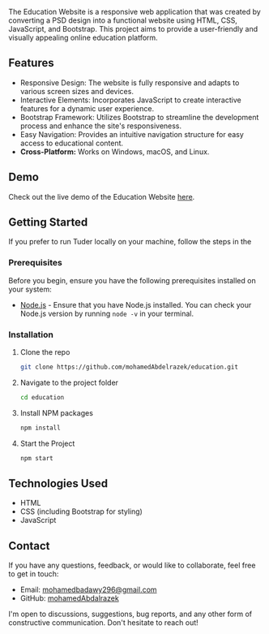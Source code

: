 The Education Website is a responsive web application that was created by converting a PSD design into a functional website using HTML, CSS, JavaScript, and Bootstrap. This project aims to provide a user-friendly and visually appealing online education platform.


## Features

- Responsive Design: The website is fully responsive and adapts to various screen sizes and devices.
- Interactive Elements: Incorporates JavaScript to create interactive features for a dynamic user experience.
- Bootstrap Framework: Utilizes Bootstrap to streamline the development process and enhance the site's responsiveness.
- Easy Navigation: Provides an intuitive navigation structure for easy access to educational content. 
- **Cross-Platform:** Works on Windows, macOS, and Linux.

## Demo

Check out the live demo of the Education Website [here](https://mohamedabdalrazek.github.io/Education/).


## Getting Started

If you prefer to run Tuder locally on your machine, follow the steps in the

### Prerequisites

Before you begin, ensure you have the following prerequisites installed on your system:

- [Node.js](https://nodejs.org/) - Ensure that you have Node.js installed. You can check your Node.js version by running `node -v` in your terminal.

### Installation

1. Clone the repo
   ```sh
   git clone https://github.com/mohamedAbdelrazek/education.git
   ```
2. Navigate to the project folder
   ```sh
   cd education
   ```
3. Install NPM packages
   ```sh
   npm install
   ```
4. Start the Project
   ```js
   npm start
   ```


## Technologies Used

- HTML
- CSS (including Bootstrap for styling)
- JavaScript
  
## Contact

If you have any questions, feedback, or would like to collaborate, feel free to get in touch:

- Email: [mohamedbadawy296@gmail.com](mailto:mohamedbadawy296@gmail.com)
- GitHub: [mohamedAbdalrazek](https://github.com/mohamedAbdalrazek)

I'm open to discussions, suggestions, bug reports, and any other form of constructive communication. Don't hesitate to reach out!
